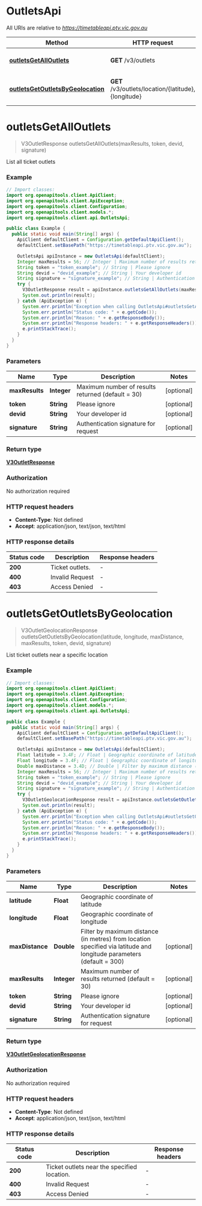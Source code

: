 # OutletsApi

All URIs are relative to *https://timetableapi.ptv.vic.gov.au*

| Method | HTTP request | Description |
|------------- | ------------- | -------------|
| [**outletsGetAllOutlets**](OutletsApi.md#outletsGetAllOutlets) | **GET** /v3/outlets | List all ticket outlets |
| [**outletsGetOutletsByGeolocation**](OutletsApi.md#outletsGetOutletsByGeolocation) | **GET** /v3/outlets/location/{latitude},{longitude} | List ticket outlets near a specific location |


<a id="outletsGetAllOutlets"></a>
# **outletsGetAllOutlets**
> V3OutletResponse outletsGetAllOutlets(maxResults, token, devid, signature)

List all ticket outlets

### Example
```java
// Import classes:
import org.openapitools.client.ApiClient;
import org.openapitools.client.ApiException;
import org.openapitools.client.Configuration;
import org.openapitools.client.models.*;
import org.openapitools.client.api.OutletsApi;

public class Example {
  public static void main(String[] args) {
    ApiClient defaultClient = Configuration.getDefaultApiClient();
    defaultClient.setBasePath("https://timetableapi.ptv.vic.gov.au");

    OutletsApi apiInstance = new OutletsApi(defaultClient);
    Integer maxResults = 56; // Integer | Maximum number of results returned (default = 30)
    String token = "token_example"; // String | Please ignore
    String devid = "devid_example"; // String | Your developer id
    String signature = "signature_example"; // String | Authentication signature for request
    try {
      V3OutletResponse result = apiInstance.outletsGetAllOutlets(maxResults, token, devid, signature);
      System.out.println(result);
    } catch (ApiException e) {
      System.err.println("Exception when calling OutletsApi#outletsGetAllOutlets");
      System.err.println("Status code: " + e.getCode());
      System.err.println("Reason: " + e.getResponseBody());
      System.err.println("Response headers: " + e.getResponseHeaders());
      e.printStackTrace();
    }
  }
}
```

### Parameters

| Name | Type | Description  | Notes |
|------------- | ------------- | ------------- | -------------|
| **maxResults** | **Integer**| Maximum number of results returned (default &#x3D; 30) | [optional] |
| **token** | **String**| Please ignore | [optional] |
| **devid** | **String**| Your developer id | [optional] |
| **signature** | **String**| Authentication signature for request | [optional] |

### Return type

[**V3OutletResponse**](V3OutletResponse.md)

### Authorization

No authorization required

### HTTP request headers

 - **Content-Type**: Not defined
 - **Accept**: application/json, text/json, text/html

### HTTP response details
| Status code | Description | Response headers |
|-------------|-------------|------------------|
| **200** | Ticket outlets. |  -  |
| **400** | Invalid Request |  -  |
| **403** | Access Denied |  -  |

<a id="outletsGetOutletsByGeolocation"></a>
# **outletsGetOutletsByGeolocation**
> V3OutletGeolocationResponse outletsGetOutletsByGeolocation(latitude, longitude, maxDistance, maxResults, token, devid, signature)

List ticket outlets near a specific location

### Example
```java
// Import classes:
import org.openapitools.client.ApiClient;
import org.openapitools.client.ApiException;
import org.openapitools.client.Configuration;
import org.openapitools.client.models.*;
import org.openapitools.client.api.OutletsApi;

public class Example {
  public static void main(String[] args) {
    ApiClient defaultClient = Configuration.getDefaultApiClient();
    defaultClient.setBasePath("https://timetableapi.ptv.vic.gov.au");

    OutletsApi apiInstance = new OutletsApi(defaultClient);
    Float latitude = 3.4F; // Float | Geographic coordinate of latitude
    Float longitude = 3.4F; // Float | Geographic coordinate of longitude
    Double maxDistance = 3.4D; // Double | Filter by maximum distance (in metres) from location specified via latitude and longitude parameters (default = 300)
    Integer maxResults = 56; // Integer | Maximum number of results returned (default = 30)
    String token = "token_example"; // String | Please ignore
    String devid = "devid_example"; // String | Your developer id
    String signature = "signature_example"; // String | Authentication signature for request
    try {
      V3OutletGeolocationResponse result = apiInstance.outletsGetOutletsByGeolocation(latitude, longitude, maxDistance, maxResults, token, devid, signature);
      System.out.println(result);
    } catch (ApiException e) {
      System.err.println("Exception when calling OutletsApi#outletsGetOutletsByGeolocation");
      System.err.println("Status code: " + e.getCode());
      System.err.println("Reason: " + e.getResponseBody());
      System.err.println("Response headers: " + e.getResponseHeaders());
      e.printStackTrace();
    }
  }
}
```

### Parameters

| Name | Type | Description  | Notes |
|------------- | ------------- | ------------- | -------------|
| **latitude** | **Float**| Geographic coordinate of latitude | |
| **longitude** | **Float**| Geographic coordinate of longitude | |
| **maxDistance** | **Double**| Filter by maximum distance (in metres) from location specified via latitude and longitude parameters (default &#x3D; 300) | [optional] |
| **maxResults** | **Integer**| Maximum number of results returned (default &#x3D; 30) | [optional] |
| **token** | **String**| Please ignore | [optional] |
| **devid** | **String**| Your developer id | [optional] |
| **signature** | **String**| Authentication signature for request | [optional] |

### Return type

[**V3OutletGeolocationResponse**](V3OutletGeolocationResponse.md)

### Authorization

No authorization required

### HTTP request headers

 - **Content-Type**: Not defined
 - **Accept**: application/json, text/json, text/html

### HTTP response details
| Status code | Description | Response headers |
|-------------|-------------|------------------|
| **200** | Ticket outlets near the specified location. |  -  |
| **400** | Invalid Request |  -  |
| **403** | Access Denied |  -  |

